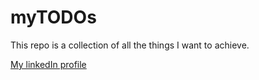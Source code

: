 # myTODOs

This repo is a collection of all the things I want to achieve.

[My linkedIn profile](https://www.linkedin.com/in/oleg-pavlichenkov-05a75040)
